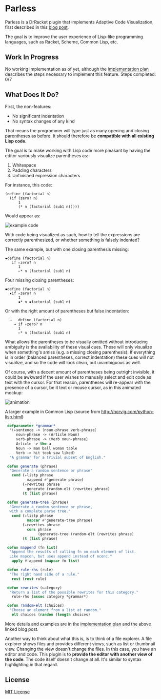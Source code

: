 # Parless
Parless is a DrRacket plugin that implements Adaptive Code Visualization, first described in this [blog post](https://benhsz.github.io/my-answer-to-the-parenthesis-problem/). 

The goal is to improve the user experience of Lisp-like programming languages, such as Racket, Scheme, Common Lisp, etc.

## Work In Progress
No working implementation as of yet, although the [implementation plan](steps-to-implement.md) describes the steps necessary to implement this feature. Steps completed: 0/7

## What Does It Do?
First, the non-features: 

* No significant indentation
* No syntax changes of any kind

That means the programmer will type just as many opening and closing parentheses as before. It should therefore be __compatible with all existing Lisp code__.

The goal is to make working with Lisp code more pleasant by having the editor variously visualize parentheses as:

1. Whitespace
2. Padding characters
3. Unfinished expression characters

For instance, this code:

```racket
(define (factorial n)
  (if (zero? n)
      1
      (* n (factorial (sub1 n)))))
```
Would appear as:

![example code](https://benhsz.github.io/images/parless/parless.png)

With code being visualized as such, how to tell the expressions are correctly parenthesized, or whether something is falsely indented? 

The same example, but with one closing parenthesis missing:

```racket
▪define (factorial n)
   if ▹zero? n
      1
      ▹* n (factorial (sub1 n)
```
Four missing closing parentheses:

```racket
▪define (factorial n)
  ▪if ▹zero? n
      1
      ▪* n ▪factorial (sub1 n)
```
Or with the right amount of parentheses but false indentation:

```racket
  →   define (factorial n)
    → if ▹zero? n
      1
      ▹* n (factorial (sub1 n)
```

What allows the parentheses to be visually omitted without introducing ambiguity is the availability of these visual cues. These will only visualize when something's amiss (e.g. a missing closing parenthesis). If everything is in order (balanced parentheses, correct indentation) these cues will not visualize, and so the code will look clean, but unambiguous as well.

Of course, with a decent amount of parentheses being outright invisible, it could be awkward if the user wishes to manually select and edit code as text with the cursor. For that reason, parentheses will re-appear with the presence of a cursor, be it text or mouse cursor, as in this animated mockup:

![animation](https://benhsz.github.io/images/parless/mouse-over.gif)

A larger example in Common Lisp (source from http://norvig.com/python-lisp.html)

```lisp
 defparameter *grammar*
  '(▹sentence -> (noun-phrase verb-phrase)
     noun-phrase -> (Article Noun)
     verb-phrase -> (Verb noun-phrase)
     Article -> the a
     Noun -> man ball woman table
     Verb -> hit took saw liked)
  "A grammar for a trivial subset of English."

 defun generate (phrase)
  "Generate a random sentence or phrase"
   cond (▹listp phrase
          mappend #'generate phrase)
        (▹rewrites phrase
          generate (random-elt (rewrites phrase)
        (t (list phrase)

 defun generate-tree (phrase)
  "Generate a random sentence or phrase,
  with a complete parse tree."
   cond (▹listp phrase
          mapcar #'generate-tree phrase)
        (▹rewrites phrase
          cons phrase
               (generate-tree (random-elt (rewrites phrase)
        (t (list phrase)

 defun mappend (fn list)
  "Append the results of calling fn on each element of list.
  Like mapcon, but uses append instead of nconc."
   apply #'append (mapcar fn list)

 defun rule-rhs (rule)
  "The right hand side of a rule."
   rest (rest rule)

 defun rewrites (category)
  "Return a list of the possible rewrites for this category."
   rule-rhs (assoc category *grammar*)

 defun random-elt (choices)
  "Choose an element from a list at random."
   elt choices (random (length choices)
  ```
  
More details and examples are in the [implementation plan](steps-to-implement.md) and the above linked blog post.

Another way to think about what this is, is to think of a file explorer. A file explorer shows files and provides different views, such as list or thumbnail view. Changing the view doesn't change the files. In this case, you have an editor and code. This plugin is to __provide the editor with another view of the code__. The code itself doesn't change at all. It's similar to syntax highlighting in that regard.

## License
[MIT License](LICENSE)
